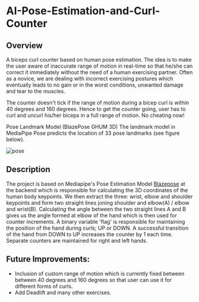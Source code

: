 # AI-Pose-Estimation-and-Curl-Counter

## Overview
A biceps curl counter based on human pose estimation. The idea is to make the user aware of inaccurate range of motion in real-time so that he/she can correct it immediately without the need of a human exercising partner. Often as a novice, we are dealing with incorrect exercising postures which eventually leads to no gain or in the worst conditions, unwanted damage and tear to the muscles.

The counter doesn't tick if the range of motion during a bicep curl is within 40 degrees and 160 degrees. Hence to get the counter going, user has to curl and uncurl his/her biceps in a full range of motion. No cheating now!


Pose Landmark Model (BlazePose GHUM 3D)
The landmark model in MediaPipe Pose predicts the location of 33 pose landmarks (see figure below).


![pose](https://user-images.githubusercontent.com/70373142/152560248-1f23beb5-d1aa-424b-a500-8ebcf080af3d.png)



## Description
The project is based on Mediapipe's Pose Estimation Model [Blazepose](https://arxiv.org/abs/2006.10204) at the backend which is responsible for calculating the 3D coordinates of the human body keypoints. We then extract the three: wrist, elbow and shoulder keypoints and form two straight lines joning shoulder and elbow(A) / elbow and wrist(B). Calculating the angle between the two straight lines A and B gives us the angle formed at elbow of the hand which is then used for counter increments. A binary variable 'flag' is responsible for maintaining the position of the hand during curls; UP or DOWN. A successful transition of the hand from DOWN to UP increases the counter by 1 each time. Separate counters are maintained for right and left hands.


## Future Improvements:
* Inclusion of custom range of motion which is currently fixed between between 40 degrees and 160 degrees so that user can use it for different forms of curls.
* Add Deadlift and many other exercises. 




